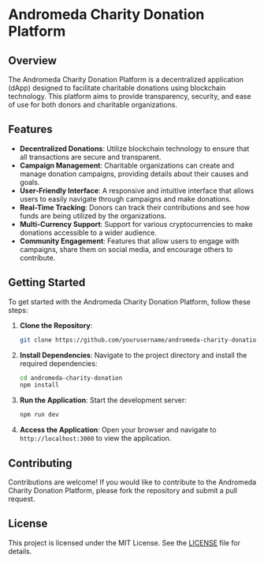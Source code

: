 # Andromeda Charity Donation Platform

## Overview

The Andromeda Charity Donation Platform is a decentralized application (dApp) designed to facilitate charitable donations using blockchain technology. This platform aims to provide transparency, security, and ease of use for both donors and charitable organizations.

## Features

- **Decentralized Donations**: Utilize blockchain technology to ensure that all transactions are secure and transparent.
- **Campaign Management**: Charitable organizations can create and manage donation campaigns, providing details about their causes and goals.
- **User-Friendly Interface**: A responsive and intuitive interface that allows users to easily navigate through campaigns and make donations.
- **Real-Time Tracking**: Donors can track their contributions and see how funds are being utilized by the organizations.
- **Multi-Currency Support**: Support for various cryptocurrencies to make donations accessible to a wider audience.
- **Community Engagement**: Features that allow users to engage with campaigns, share them on social media, and encourage others to contribute.

## Getting Started

To get started with the Andromeda Charity Donation Platform, follow these steps:

1. **Clone the Repository**:
   ```bash
   git clone https://github.com/yourusername/andromeda-charity-donation.git
   ```

2. **Install Dependencies**:
   Navigate to the project directory and install the required dependencies:
   ```bash
   cd andromeda-charity-donation
   npm install
   ```

3. **Run the Application**:
   Start the development server:
   ```bash
   npm run dev
   ```

4. **Access the Application**:
   Open your browser and navigate to `http://localhost:3000` to view the application.

## Contributing

Contributions are welcome! If you would like to contribute to the Andromeda Charity Donation Platform, please fork the repository and submit a pull request.

## License

This project is licensed under the MIT License. See the [LICENSE](LICENSE) file for details.
